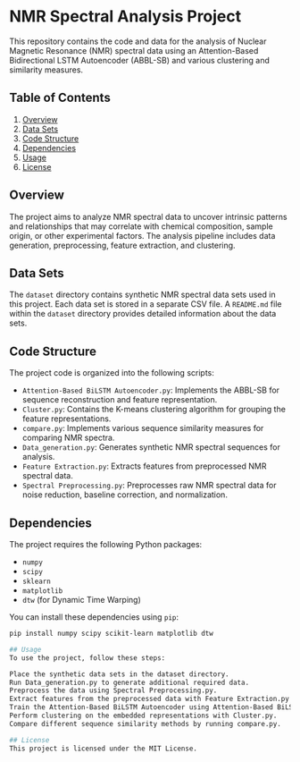 # NMR Spectral Analysis Project

This repository contains the code and data for the analysis of Nuclear Magnetic Resonance (NMR) spectral data using an Attention-Based Bidirectional LSTM Autoencoder (ABBL-SB) and various clustering and similarity measures.

## Table of Contents

1. [Overview](#overview)
2. [Data Sets](#data-sets)
3. [Code Structure](#code-structure)
4. [Dependencies](#dependencies)
5. [Usage](#usage)
6. [License](#license)

## Overview

The project aims to analyze NMR spectral data to uncover intrinsic patterns and relationships that may correlate with chemical composition, sample origin, or other experimental factors. The analysis pipeline includes data generation, preprocessing, feature extraction, and clustering.

## Data Sets

The `dataset` directory contains synthetic NMR spectral data sets used in this project. Each data set is stored in a separate CSV file. A `README.md` file within the `dataset` directory provides detailed information about the data sets.

## Code Structure

The project code is organized into the following scripts:

- `Attention-Based BiLSTM Autoencoder.py`: Implements the ABBL-SB for sequence reconstruction and feature representation.
- `Cluster.py`: Contains the K-means clustering algorithm for grouping the feature representations.
- `compare.py`: Implements various sequence similarity measures for comparing NMR spectra.
- `Data_generation.py`: Generates synthetic NMR spectral sequences for analysis.
- `Feature Extraction.py`: Extracts features from preprocessed NMR spectral data.
- `Spectral Preprocessing.py`: Preprocesses raw NMR spectral data for noise reduction, baseline correction, and normalization.

## Dependencies

The project requires the following Python packages:

- `numpy`
- `scipy`
- `sklearn`
- `matplotlib`
- `dtw` (for Dynamic Time Warping)

You can install these dependencies using `pip`:

```bash
pip install numpy scipy scikit-learn matplotlib dtw

## Usage
To use the project, follow these steps:

Place the synthetic data sets in the dataset directory.
Run Data_generation.py to generate additional required data.
Preprocess the data using Spectral Preprocessing.py.
Extract features from the preprocessed data with Feature Extraction.py.
Train the Attention-Based BiLSTM Autoencoder using Attention-Based BiLSTM Autoencoder.py.
Perform clustering on the embedded representations with Cluster.py.
Compare different sequence similarity methods by running compare.py.

## License
This project is licensed under the MIT License.
